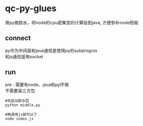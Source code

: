 # qc-py-glues
用py做胶水，将node的cpu密集型的计算给到java, 方便弥补node短板

## connect
py作为中间层和java通信是使用py的subprogrss   
和js通信是用socket

## run
pre : 需要有node、java和py环境   
不需要装三方包
```
#先启动胶水层
python middle.py

#再调用js就可以了
node index.js

```

